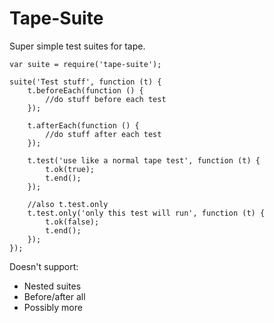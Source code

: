 # Tape-Suite

Super simple test suites for tape.

```
var suite = require('tape-suite');

suite('Test stuff', function (t) {
    t.beforeEach(function () {
        //do stuff before each test
    });

    t.afterEach(function () {
        //do stuff after each test
    });

    t.test('use like a normal tape test', function (t) {
        t.ok(true);
        t.end();
    });

    //also t.test.only
    t.test.only('only this test will run', function (t) {
        t.ok(false);
        t.end();
    });
});
```

Doesn't support:
* Nested suites
* Before/after all
* Possibly more
